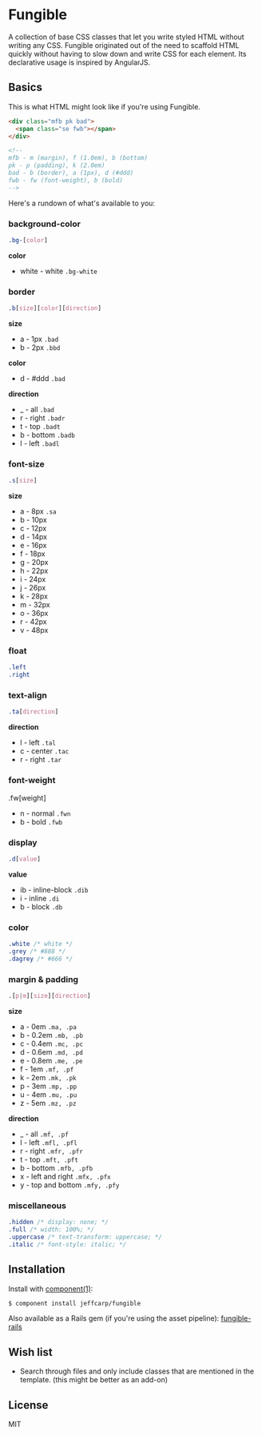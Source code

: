 # Fungible

A collection of base CSS classes that let you write styled HTML without writing any CSS. Fungible originated out of the need to scaffold HTML quickly without having to slow down and write CSS for each element. Its declarative usage is inspired by AngularJS. 

## Basics

This is what HTML might look like if you're using Fungible.

```html
<div class="mfb pk bad">
  <span class="se fwb"></span>
</div>

<!--
mfb - m (margin), f (1.0em), b (bottom)
pk - p (padding), k (2.0em)
bad - b (border), a (1px), d (#ddd)
fwb - fw (font-weight), b (bold)
-->
```

Here's a rundown of what's available to you:

### background-color

```css
.bg-[color]
```

**color**
- white - white `.bg-white`

### border

```css
.b[size][color][direction]
```

**size**
- a - 1px `.bad`
- b - 2px `.bbd`

**color**
- d - #ddd `.bad`

**direction**
- _ - all `.bad`
- r - right `.badr`
- t - top `.badt`
- b - bottom `.badb`
- l - left `.badl`

### font-size

```css
.s[size]
```

**size**
- a - 8px `.sa`
- b - 10px
- c - 12px
- d - 14px
- e - 16px
- f - 18px
- g - 20px
- h - 22px
- i - 24px
- j - 26px
- k - 28px
- m - 32px
- o - 36px
- r - 42px
- v - 48px

### float

```css
.left
.right
```

### text-align

```css
.ta[direction]
```

**direction**
- l - left `.tal`
- c - center `.tac`
- r - right `.tar`

### font-weight

.fw[weight]

- n - normal `.fwn`
- b - bold `.fwb`

### display

```css
.d[value]
```

**value**
- ib - inline-block `.dib`
- i - inline `.di`
- b - block `.db`

### color

```css
.white /* white */
.grey /* #888 */
.dagrey /* #666 */
```

### margin & padding

```css
.[p|m][size][direction]
```

**size**
- a - 0em `.ma, .pa`
- b - 0.2em `.mb, .pb`
- c - 0.4em `.mc, .pc`
- d - 0.6em `.md, .pd`
- e - 0.8em `.me, .pe`
- f - 1em `.mf, .pf`
- k - 2em `.mk, .pk`
- p - 3em `.mp, .pp`
- u - 4em `.mu, .pu`
- z - 5em `.mz, .pz`

**direction**
- _ - all `.mf, .pf`
- l - left `.mfl, .pfl`
- r - right `.mfr, .pfr`
- t - top `.mft, .pft`
- b - bottom `.mfb, .pfb`
- x - left and right `.mfx, .pfx`
- y - top and bottom `.mfy, .pfy`

### miscellaneous

```css
.hidden /* display: none; */
.full /* width: 100%; */
.uppercase /* text-transform: uppercase; */
.italic /* font-style: italic; */
```

## Installation

Install with [component(1)](http://component.io):

```bash
$ component install jeffcarp/fungible
```

Also available as a Rails gem (if you're using the asset pipeline): [fungible-rails](https://github.com/jeffcarp/fungible-rails)

## Wish list

- Search through files and only include classes that are mentioned in the template. (this might be better as an add-on)

## License

MIT

